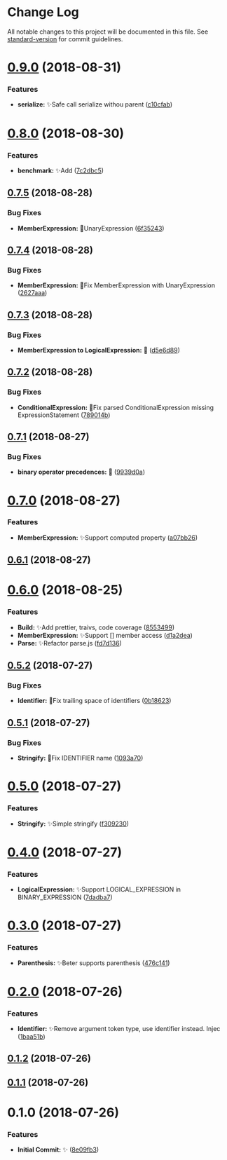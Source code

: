 # Change Log

All notable changes to this project will be documented in this file. See [standard-version](https://github.com/conventional-changelog/standard-version) for commit guidelines.

<a name="0.9.0"></a>
# [0.9.0](https://github.com/vivaxy/JavaScript/compare/v0.8.0...v0.9.0) (2018-08-31)


### Features

* **serialize:** :sparkles:Safe call serialize withou parent ([c10cfab](https://github.com/vivaxy/JavaScript/commit/c10cfab))



<a name="0.8.0"></a>
# [0.8.0](https://github.com/vivaxy/JavaScript/compare/v0.7.5...v0.8.0) (2018-08-30)


### Features

* **benchmark:** :sparkles:Add ([7c2dbc5](https://github.com/vivaxy/JavaScript/commit/7c2dbc5))



<a name="0.7.5"></a>
## [0.7.5](https://github.com/vivaxy/JavaScript/compare/v0.7.4...v0.7.5) (2018-08-28)


### Bug Fixes

* **MemberExpression:** :bug:UnaryExpression ([6f35243](https://github.com/vivaxy/JavaScript/commit/6f35243))



<a name="0.7.4"></a>
## [0.7.4](https://github.com/vivaxy/JavaScript/compare/v0.7.3...v0.7.4) (2018-08-28)


### Bug Fixes

* **MemberExpression:** :bug:Fix MemberExpression with UnaryExpression ([2627aaa](https://github.com/vivaxy/JavaScript/commit/2627aaa))



<a name="0.7.3"></a>
## [0.7.3](https://github.com/vivaxy/JavaScript/compare/v0.7.2...v0.7.3) (2018-08-28)


### Bug Fixes

* **MemberExpression to LogicalExpression:** :bug: ([d5e6d89](https://github.com/vivaxy/JavaScript/commit/d5e6d89))



<a name="0.7.2"></a>
## [0.7.2](https://github.com/vivaxy/JavaScript/compare/v0.7.1...v0.7.2) (2018-08-28)


### Bug Fixes

* **ConditionalExpression:** :bug:Fix parsed ConditionalExpression missing ExpressionStatement ([789014b](https://github.com/vivaxy/JavaScript/commit/789014b))



<a name="0.7.1"></a>
## [0.7.1](https://github.com/vivaxy/JavaScript/compare/v0.7.0...v0.7.1) (2018-08-27)


### Bug Fixes

* **binary operator precedences:** :bug: ([9939d0a](https://github.com/vivaxy/JavaScript/commit/9939d0a))



<a name="0.7.0"></a>
# [0.7.0](https://github.com/vivaxy/JavaScript/compare/v0.6.1...v0.7.0) (2018-08-27)


### Features

* **MemberExpression:** :sparkles:Support computed property ([a07bb26](https://github.com/vivaxy/JavaScript/commit/a07bb26))



<a name="0.6.1"></a>
## [0.6.1](https://github.com/vivaxy/JavaScript/compare/v0.6.0...v0.6.1) (2018-08-27)



<a name="0.6.0"></a>
# [0.6.0](https://github.com/vivaxy/JavaScript/compare/v0.5.2...v0.6.0) (2018-08-25)


### Features

* **Build:** :sparkles:Add prettier, traivs, code coverage ([8553499](https://github.com/vivaxy/JavaScript/commit/8553499))
* **MemberExpression:** :sparkles:Support [] member access ([d1a2dea](https://github.com/vivaxy/JavaScript/commit/d1a2dea))
* **Parse:** :sparkles:Refactor parse.js ([fd7d136](https://github.com/vivaxy/JavaScript/commit/fd7d136))



<a name="0.5.2"></a>
## [0.5.2](https://github.com/vivaxy/JavaScript/compare/v0.5.1...v0.5.2) (2018-07-27)


### Bug Fixes

* **Identifier:** :bug:Fix trailing space of identifiers ([0b18623](https://github.com/vivaxy/JavaScript/commit/0b18623))



<a name="0.5.1"></a>
## [0.5.1](https://github.com/vivaxy/JavaScript/compare/v0.5.0...v0.5.1) (2018-07-27)


### Bug Fixes

* **Stringify:** :bug:Fix IDENTIFIER name ([1093a70](https://github.com/vivaxy/JavaScript/commit/1093a70))



<a name="0.5.0"></a>
# [0.5.0](https://github.com/vivaxy/JavaScript/compare/v0.4.0...v0.5.0) (2018-07-27)


### Features

* **Stringify:** :sparkles:Simple stringify ([f309230](https://github.com/vivaxy/JavaScript/commit/f309230))



<a name="0.4.0"></a>
# [0.4.0](https://github.com/vivaxy/JavaScript/compare/v0.3.0...v0.4.0) (2018-07-27)


### Features

* **LogicalExpression:** :sparkles:Support LOGICAL_EXPRESSION in BINARY_EXPRESSION ([7dadba7](https://github.com/vivaxy/JavaScript/commit/7dadba7))



<a name="0.3.0"></a>
# [0.3.0](https://github.com/vivaxy/JavaScript/compare/v0.2.0...v0.3.0) (2018-07-27)


### Features

* **Parenthesis:** :sparkles:Beter supports parenthesis ([476c141](https://github.com/vivaxy/JavaScript/commit/476c141))



<a name="0.2.0"></a>
# [0.2.0](https://github.com/vivaxy/JavaScript/compare/v0.1.2...v0.2.0) (2018-07-26)


### Features

* **Identifier:** :sparkles:Remove argument token type, use identifier instead. Injec ([1baa51b](https://github.com/vivaxy/JavaScript/commit/1baa51b))



<a name="0.1.2"></a>
## [0.1.2](https://github.com/vivaxy/JavaScript/compare/v0.1.1...v0.1.2) (2018-07-26)



<a name="0.1.1"></a>
## [0.1.1](https://github.com/vivaxy/JavaScript/compare/v0.1.0...v0.1.1) (2018-07-26)



<a name="0.1.0"></a>
# 0.1.0 (2018-07-26)


### Features

* **Initial Commit:** :sparkles: ([8e09fb3](https://github.com/vivaxy/JavaScript/commit/8e09fb3))
